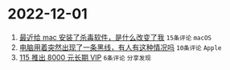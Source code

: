 # 2022-12-01

1. [最近给 mac 安装了杀毒软件，是什么改变了我](https://www.v2ex.com/t/899225) `15条评论` `macOS`
1. [电脑用着突然出现了一条黑线，有人有这种情况吗](https://www.v2ex.com/t/899233) `10条评论` `Apple`
1. [115 推出 8000 元长期 VIP](https://www.v2ex.com/t/899241) `6条评论` `分享发现`
